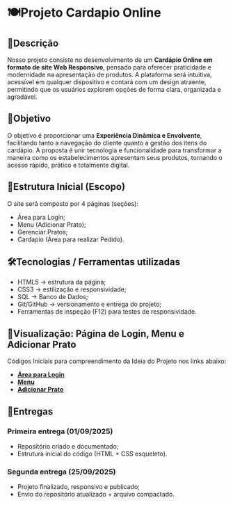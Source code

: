 # 🍽️Projeto Cardapio Online
## 📖Descrição
Nosso projeto consiste no desenvolvimento de um **Cardápio Online em formato de site Web Responsivo**, pensado para oferecer praticidade e modernidade na apresentação de produtos. A plataforma será intuitiva, acessível em qualquer dispositivo e contará com um design atraente, permitindo que os usuários explorem opções de forma clara, organizada e agradável.  

## 🎯Objetivo
O objetivo é proporcionar uma **Experiência Dinâmica e Envolvente**, facilitando tanto a navegação do cliente quanto a gestão dos itens do cardápio. A proposta é unir tecnologia e funcionalidade para transformar a maneira como os estabelecimentos apresentam seus produtos, tornando o acesso rápido, prático e totalmente digital.  

## 📝Estrutura Inicial (Escopo)
O site será composto por 4 páginas (seções):
* Área para Login;
* Menu (Adicionar Prato);
* Gerenciar Pratos;
* Cardapio (Área para realizar Pedido).

## 🛠️Tecnologias / Ferramentas utilizadas
* HTML5 → estrutura da página;
* CSS3 → estilização e responsividade;
* SQL → Banco de Dados;
* Git/GitHub → versionamento e entrega do projeto;
* Ferramentas de inspeção (F12) para testes de responsividade. 

## 🔗Visualização: Página de Login, Menu e Adicionar Prato
Códigos Iniciais para compreendimento da Ideia do Projeto nos links abaixo:  
- **[Área para Login](file:///C:/Users/User/Downloads/Nova%20pasta/Cardapio/ProjetoCardapio/cardapio.html)**
- **[Menu](file:///C:/Users/User/Downloads/Nova%20pasta/Cardapio/ProjetoCardapio/menuNav.html)**
- **[Adicionar Prato](file:///C:/Users/User/Downloads/Nova%20pasta/Cardapio/ProjetoCardapio/gerenciarPaginaspag3.html)**

## 📌Entregas 
### Primeira entrega (01/09/2025) 
* Repositório criado e documentado;
* Estrutura inicial do código (HTML + CSS esqueleto). 

### Segunda entrega (25/09/2025) 
* Projeto finalizado, responsivo e publicado;
* Envio do repositório atualizado + arquivo compactado.








